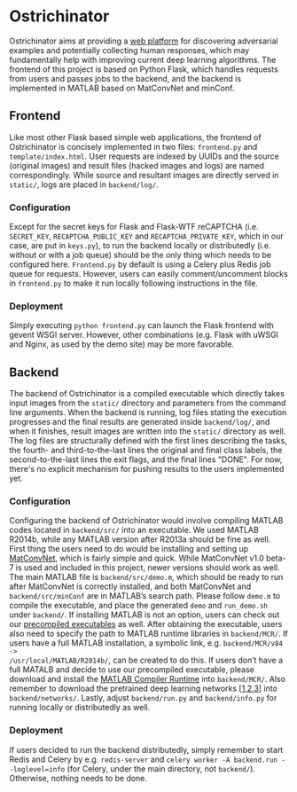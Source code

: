 # Ostrichinator
Ostrichinator aims at providing a [web platform](http://ostrichinator.net/) for discovering adversarial examples and potentially collecting human responses, which may fundamentally help with improving current deep learning algorithms.
The frontend of this project is based on Python Flask, which handles requests from users and passes jobs to the backend, and the backend is implemented in MATLAB based on MatConvNet and minConf.

## Frontend
Like most other Flask based simple web applications, the frontend of Ostrichinator is concisely implemented in two files: <code>frontend.py</code> and <code>template/index.html</code>.
User requests are indexed by UUIDs and the source (original images) and result files (hacked images and logs) are named correspondingly.
While source and resultant images are directly served in <code>static/</code>, logs are placed in <code>backend/log/</code>.
### Configuration
Except for the secret keys for Flask and Flask-WTF reCAPTCHA (i.e. <code>SECRET_KEY</code>, <code>RECAPTCHA_PUBLIC_KEY</code> and <code>RECAPTCHA_PRIVATE_KEY</code>, which in our case, are put in <code>keys.py</code>), to run the backend locally or distributedly (i.e. without or with a job queue) should be the only thing which needs to be configured here.
<code>Frontend.py</code> by default is using a Celery plus Redis job queue for requests.
However, users can easily comment/uncomment blocks in <code>frontend.py</code> to make it run locally following instructions in the file.
### Deployment
Simply executing <code>python frontend.py</code> can launch the Flask frontend with gevent WSGI server.
However, other combinations (e.g. Flask with uWSGI and Nginx, as used by the demo site) may be more favorable.

## Backend
The backend of Ostrichinator is a compiled executable which directly takes input images from the <code>static/</code> directory and parameters from the command line arguments.
When the backend is running, log files stating the execution progresses and the final results are generated inside <code>backend/log/</code>, and when it finishes, result images are written into the <code>static/</code> directory as well.
The log files are structurally defined with the first lines describing the tasks, the fourth- and third-to-the-last lines the original and final class labels, the second-to-the-last lines the exit flags, and the final lines "DONE".
For now, there's no explicit mechanism for pushing results to the users implemented yet.
### Configuration
Configuring the backend of Ostrichinator would involve compiling MATLAB codes located in <code>backend/src/</code> into an executable.
We used MATLAB R2014b, while any MATLAB version after R2013a should be fine as well.
First thing the users need to do would be installing and setting up [MatConvNet](http://www.vlfeat.org/matconvnet/), which is fairly simple and quick.
While MatConvNet v1.0 beta-7 is used and included in this project, newer versions should work as well.
The main MATLAB file is <code>backend/src/demo.m</code>, which should be ready to run after MatConvNet is correctly installed, and both MatConvNet and <code>backend/src/minConf</code> are in MATLAB’s search path.
Please follow <code>demo.m</code> to compile the executable, and place the generated <code>demo</code> and <code>run_demo.sh</code> under <code>backend/</code>.
If installing MATLAB is not an option, users can check out our [precompiled executables](https://drive.google.com/folderview?id=0B8LpM_21I0tYfmtjdHFoenByeVhnTkZaRWRDUkZneHQzWDVZUi1VdTFxcVRxaDQ2UnFzWnM&usp=sharing) as well.
After obtaining the executable, users also need to specify the path to MATLAB runtime libraries in <code>backend/MCR/</code>.
If users have a full MATLAB installation, a symbolic link, e.g. <code>backend/MCR/v84 -> /usr/local/MATLAB/R2014b/</code>, can be created to do this.
If users don’t have a full MATALB and decide to use our precompiled executable, please download and install the [MATLAB Compiler Runtime](http://www.mathworks.com/products/compiler/mcr/) into <code>backend/MCR/</code>.
Also remember to download the pretrained deep learning networks [[1](http://www.vlfeat.org/matconvnet/models/imagenet-caffe-ref.mat),[2](http://www.vlfeat.org/matconvnet/models/imagenet-vgg-s.mat),[3](http://www.vlfeat.org/matconvnet/models/imagenet-vgg-verydeep-19.mat)] into <code>backend/networks/</code>.
Lastly, adjust <code>backend/run.py</code> and <code>backend/info.py</code> for running locally or distributedly as well.
### Deployment
If users decided to run the backend distributedly, simply remember to start Redis and Celery by e.g. <code>redis-server</code> and <code>celery worker -A backend.run --loglevel=info</code> (for Celery, under the main directory, not <code>backend/</code>).
Otherwise, nothing needs to be done.

